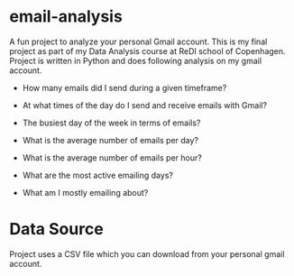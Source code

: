 # email-analysis
A fun project to analyze your personal Gmail account. This is my final project as part of my Data Analysis course at ReDI school of Copenhagen. Project is written in Python and does following analysis on my gmail account. 

- How many emails did I send during a given timeframe?​

- At what times of the day do I send and receive emails with Gmail?​

- The busiest day of the week in terms of emails?​

- What is the average number of emails per day?​

- What is the average number of emails per hour?​

- What are the most active emailing days?​

- What am I mostly emailing about?​

# Data Source
Project uses a CSV file which you can download from your personal gmail account.
